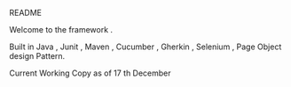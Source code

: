 README

Welcome to the framework .

Built in Java , Junit , Maven , Cucumber , Gherkin , Selenium , Page Object design Pattern.

Current Working Copy as of 17 th December


